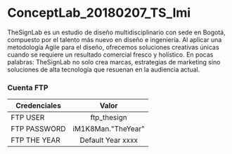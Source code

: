 # ConceptLab_20180207_TS_Imi
TheSignLab es un estudio de diseño multidisciplinario con sede en Bogotá, compuesto por el talento más nuevo en diseño e ingeniería. Al aplicar una metodología Agile para el diseño, ofrecemos soluciones creativas únicas cuando se requiere un resultado comercial fresco y holístico. En pocas palabras: TheSignLab no solo crea marcas, estrategias de marketing sino soluciones de alta tecnología que resuenan en la audiencia actual.

### Cuenta FTP
| Credenciales        | Valor    |
| ------------- |:-------------:|
| FTP USER    | ftp_thesign |
| FTP PASSWORD   | iM1K8Man."TheYear" |
| FTP THE YEAR  | Default Year xxxx |

